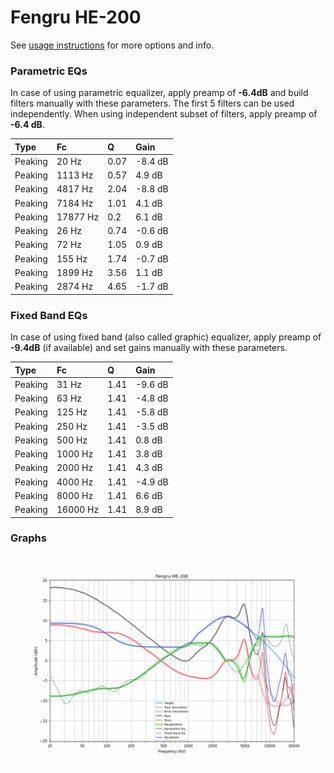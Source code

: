 # Fengru HE-200
See [usage instructions](https://github.com/jaakkopasanen/AutoEq#usage) for more options and info.

### Parametric EQs
In case of using parametric equalizer, apply preamp of **-6.4dB** and build filters manually
with these parameters. The first 5 filters can be used independently.
When using independent subset of filters, apply preamp of **-6.4 dB**.

| Type    | Fc       |    Q | Gain    |
|:--------|:---------|:-----|:--------|
| Peaking | 20 Hz    | 0.07 | -8.4 dB |
| Peaking | 1113 Hz  | 0.57 | 4.9 dB  |
| Peaking | 4817 Hz  | 2.04 | -8.8 dB |
| Peaking | 7184 Hz  | 1.01 | 4.1 dB  |
| Peaking | 17877 Hz | 0.2  | 6.1 dB  |
| Peaking | 26 Hz    | 0.74 | -0.6 dB |
| Peaking | 72 Hz    | 1.05 | 0.9 dB  |
| Peaking | 155 Hz   | 1.74 | -0.7 dB |
| Peaking | 1899 Hz  | 3.56 | 1.1 dB  |
| Peaking | 2874 Hz  | 4.65 | -1.7 dB |

### Fixed Band EQs
In case of using fixed band (also called graphic) equalizer, apply preamp of **-9.4dB**
(if available) and set gains manually with these parameters.

| Type    | Fc       |    Q | Gain    |
|:--------|:---------|:-----|:--------|
| Peaking | 31 Hz    | 1.41 | -9.6 dB |
| Peaking | 63 Hz    | 1.41 | -4.8 dB |
| Peaking | 125 Hz   | 1.41 | -5.8 dB |
| Peaking | 250 Hz   | 1.41 | -3.5 dB |
| Peaking | 500 Hz   | 1.41 | 0.8 dB  |
| Peaking | 1000 Hz  | 1.41 | 3.8 dB  |
| Peaking | 2000 Hz  | 1.41 | 4.3 dB  |
| Peaking | 4000 Hz  | 1.41 | -4.9 dB |
| Peaking | 8000 Hz  | 1.41 | 6.6 dB  |
| Peaking | 16000 Hz | 1.41 | 8.9 dB  |

### Graphs
![](./Fengru%20HE-200.png)